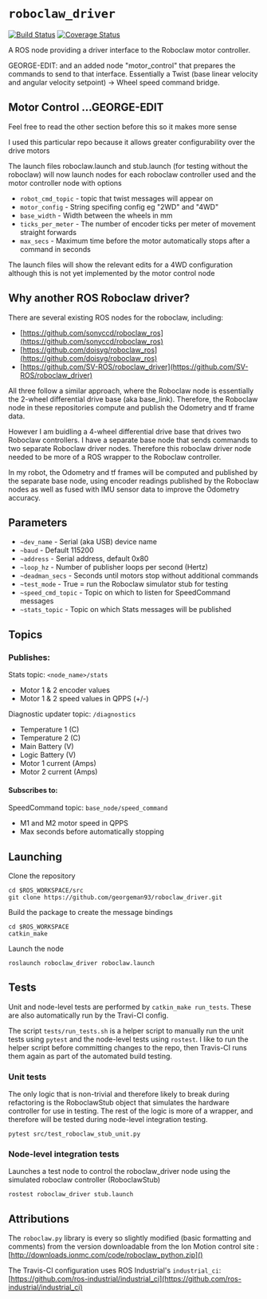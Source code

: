 # `roboclaw_driver`

[![Build Status](https://travis-ci.org/sheaffej/roboclaw_driver.svg?branch=master)](https://travis-ci.org/sheaffej/roboclaw_driver) [![Coverage Status](https://coveralls.io/repos/github/sheaffej/roboclaw_driver/badge.svg?branch=HEAD)](https://coveralls.io/github/sheaffej/roboclaw_driver?branch=HEAD)

A ROS node providing a driver interface to the Roboclaw motor controller.

GEORGE-EDIT: and an added node "motor_control" that prepares the commands to send to that interface. 
Essentially a Twist (base linear velocity and angular velocity setpoint) -> Wheel speed command bridge.

## Motor Control ...GEORGE-EDIT
Feel free to read the other section before this so it makes more sense

I used this particular repo because it allows greater configurability over the drive motors

The launch files roboclaw.launch and stub.launch (for testing without the roboclaw) will now 
launch nodes for each roboclaw controller used and the motor controller node with options

* `robot_cmd_topic` - topic that twist messages will appear on
* `motor_config` - String specifing config eg "2WD" and "4WD"
* `base_width` - Width between the wheels in mm
* `ticks_per_meter` - The number of encoder ticks per meter of movement straight forwards
* `max_secs` - Maximum time before the motor automatically stops after a command in seconds

The launch files will show the relevant edits for a 4WD configuration although this is not yet implemented by the motor control node

## Why another ROS Roboclaw driver?
There are several existing ROS nodes for the roboclaw, including:

* [https://github.com/sonyccd/roboclaw_ros](https://github.com/sonyccd/roboclaw_ros)
* [https://github.com/doisyg/roboclaw_ros](https://github.com/doisyg/roboclaw_ros)
* [https://github.com/SV-ROS/roboclaw_driver](https://github.com/SV-ROS/roboclaw_driver)

All three follow a similar approach, where the Roboclaw node is essentially the 2-wheel differential drive base (aka base_link). Therefore, the Roboclaw node in these repositories compute and publish the Odometry and tf frame data.

However I am buidling a 4-wheel differential drive base that drives two Roboclaw controllers. I have a separate base node that sends commands to two separate Roboclaw driver nodes. Therefore this roboclaw driver node needed to be more of a ROS wrapper to the Roboclaw controller. 

In my robot, the Odometry and tf frames will be computed and published by the separate base node, using encoder readings published by the Roboclaw nodes as well as fused with IMU sensor data to improve the Odometry accuracy.

## Parameters

* `~dev_name` - Serial (aka USB) device name
* `~baud` - Default 115200
* `~address` - Serial address, default 0x80
* `~loop_hz` - Number of publisher loops per second (Hertz)
* `~deadman_secs` - Seconds until motors stop without additional commands
* `~test_mode` - True = run the Roboclaw simulator stub for testing
* `~speed_cmd_topic` - Topic on which to listen for SpeedCommand messages
* `~stats_topic` - Topic on which Stats messages will be published

## Topics

### Publishes:

Stats topic: `<node_name>/stats`

* Motor 1 & 2 encoder values
* Motor 1 & 2 speed values in QPPS (+/-)

Diagnostic updater topic: `/diagnostics`

* Temperature 1 (C)
* Temperature 2 (C)
* Main Battery (V)
* Logic Battery (V)
* Motor 1 current (Amps)
* Motor 2 current (Amps)

#### Subscribes to:
SpeedCommand topic: `base_node/speed_command`

* M1 and M2 motor speed in QPPS
* Max seconds before automatically stopping

## Launching
Clone the repository

```
cd $ROS_WORKSPACE/src
git clone https://github.com/georgeman93/roboclaw_driver.git
```

Build the package to create the message bindings

```
cd $ROS_WORKSPACE
catkin_make
```

Launch the node

```
roslaunch roboclaw_driver roboclaw.launch
```

## Tests

Unit and node-level tests are performed by `catkin_make run_tests`. These are also automatically run by the Travi-CI config.

The script `tests/run_tests.sh` is a helper script to manually run the unit tests using `pytest` and the node-level tests using `rostest`. I like to run the helper script before committing changes to the repo, then Travis-CI runs them again as part of the automated build testing.

### Unit tests
The only logic that is non-trivial and therefore likely to break during refactoring is the RoboclawStub object that simulates the hardware controller for use in testing. The rest of the logic is more of a wrapper, and therefore will be tested during node-level integration testing.

```
pytest src/test_roboclaw_stub_unit.py
```

### Node-level integration tests
Launches a test node to control the roboclaw_driver node using the simulated roboclaw controller (RoboclawStub)

```
rostest roboclaw_driver stub.launch
```

## Attributions
The `roboclaw.py` library is every so slightly modified (basic formatting and comments) from the version downloadable from the Ion Motion control site :
[http://downloads.ionmc.com/code/roboclaw_python.zip]()

The Travis-CI configuration uses ROS Industrial's `industrial_ci`: [https://github.com/ros-industrial/industrial_ci](https://github.com/ros-industrial/industrial_ci)